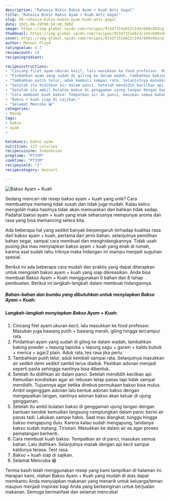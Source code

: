 ```yaml
---
description: "Rahasia Bikin Bakso Ayam + Kuah Anti Gagal"
title: "Rahasia Bikin Bakso Ayam + Kuah Anti Gagal"
slug: 98-rahasia-bikin-bakso-ayam-kuah-anti-gagal
date: 2021-06-29T00:54:40.380Z
image: https://img-global.cpcdn.com/recipes/915d7151e622c144/680x482cq70/bakso-ayam-kuah-foto-resep-utama.jpg
thumbnail: https://img-global.cpcdn.com/recipes/915d7151e622c144/680x482cq70/bakso-ayam-kuah-foto-resep-utama.jpg
cover: https://img-global.cpcdn.com/recipes/915d7151e622c144/680x482cq70/bakso-ayam-kuah-foto-resep-utama.jpg
author: Manuel Floyd
ratingvalue: 4.7
reviewcount: 14
recipeingredient:

recipeinstructions:
- "Cincang filet ayam ukuran kecil, lalu masukkan ke food professor. Masukan juga bawang putih + bawang merah, giling hingga tercampur rata."
- "Pindahkan ayam yang sudah di giling ke dalam wadah, tambahkan baking powder + tepung tapioka + tepung sagu + garam + kaldu bubuk + merica + agar2 plain. Aduk rata, tes rasa jika perlu."
- "Tambahkan putih telur, aduk kembali sampai rata. Selanjutnya masukkan air sedikit demi sedikit sambil terus diaduk. Pastikan adonan menjadi seperti pasta sehingga nantinya bisa dibentuk."
- "Setelah itu didihkan air dalam panci. Setelah mendidih kecilkan api. Kemudian kondisikan agar air rebusan tetap panas tapi tidak sampai mendidih. Tujuannya agar ketika direbus permukaan bakso bisa mulus. Ambil segenggam adonan lalu bentuk adonan bakso dengan mengepalkan tangan, nantinya adonan bakso akan keluar di ujung genggaman."
- "Setelah itu ambil bulatan bakso di genggaman ujung tangan dengan bantuan sendok kemudian langsung cemplungkan dalam panic berisi air panas tadi. Lakukan sampai habis. Saat mau diangkat, tunggu hingga bakso mengapung dulu. Karena kalau sudah mengapung, tandanya bakso sudah matang. Tiriskan. Masukkan ke dalam air es agar proses pematangan berhenti."
- "Cara membuat kuah bakso: Tempatkan air di panci, masukan semua bahan. Lalu didihkan. Selanjutnya masak dengan api kecil sampai kaldunya terasa. Test rasa."
- "Bakso + kuah siap di sajikan."
- "Selamat Mencoba 😁"
categories:
- Resep
tags:
- bakso
- ayam
- 

katakunci: bakso ayam  
nutrition: 123 calories
recipecuisine: Indonesian
preptime: "PT33M"
cooktime: "PT33M"
recipeyield: "2"
recipecategory: Dessert

---
```



![Bakso Ayam + Kuah](https://img-global.cpcdn.com/recipes/915d7151e622c144/680x482cq70/bakso-ayam-kuah-foto-resep-utama.jpg)

Sedang mencari ide resep bakso ayam + kuah yang unik? Cara membuatnya memang tidak susah dan tidak juga mudah. Kalau keliru mengolah maka hasilnya tidak akan memuaskan dan bahkan tidak sedap. Padahal bakso ayam + kuah yang enak seharusnya mempunyai aroma dan rasa yang bisa memancing selera kita.

Ada beberapa hal yang sedikit banyak berpengaruh terhadap kualitas rasa dari bakso ayam + kuah, pertama dari jenis bahan, selanjutnya pemilihan bahan segar, sampai cara membuat dan menghidangkannya. Tidak usah pusing jika mau menyiapkan bakso ayam + kuah yang enak di rumah, karena asal sudah tahu triknya maka hidangan ini mampu menjadi suguhan spesial.




Berikut ini ada beberapa cara mudah dan praktis yang dapat diterapkan untuk mengolah bakso ayam + kuah yang siap dikreasikan. Anda bisa membuat Bakso Ayam + Kuah menggunakan 0 bahan dan 8 tahap pembuatan. Berikut ini langkah-langkah dalam membuat hidangannya.

<!--inarticleads1-->

##### Bahan-bahan dan bumbu yang dibutuhkan untuk menyiapkan Bakso Ayam + Kuah:





<!--inarticleads2-->

##### Langkah-langkah menyiapkan Bakso Ayam + Kuah:

1. Cincang filet ayam ukuran kecil, lalu masukkan ke food professor. Masukan juga bawang putih + bawang merah, giling hingga tercampur rata.
1. Pindahkan ayam yang sudah di giling ke dalam wadah, tambahkan baking powder + tepung tapioka + tepung sagu + garam + kaldu bubuk + merica + agar2 plain. Aduk rata, tes rasa jika perlu.
1. Tambahkan putih telur, aduk kembali sampai rata. Selanjutnya masukkan air sedikit demi sedikit sambil terus diaduk. Pastikan adonan menjadi seperti pasta sehingga nantinya bisa dibentuk.
1. Setelah itu didihkan air dalam panci. Setelah mendidih kecilkan api. Kemudian kondisikan agar air rebusan tetap panas tapi tidak sampai mendidih. Tujuannya agar ketika direbus permukaan bakso bisa mulus. Ambil segenggam adonan lalu bentuk adonan bakso dengan mengepalkan tangan, nantinya adonan bakso akan keluar di ujung genggaman.
1. Setelah itu ambil bulatan bakso di genggaman ujung tangan dengan bantuan sendok kemudian langsung cemplungkan dalam panic berisi air panas tadi. Lakukan sampai habis. Saat mau diangkat, tunggu hingga bakso mengapung dulu. Karena kalau sudah mengapung, tandanya bakso sudah matang. Tiriskan. Masukkan ke dalam air es agar proses pematangan berhenti.
1. Cara membuat kuah bakso: Tempatkan air di panci, masukan semua bahan. Lalu didihkan. Selanjutnya masak dengan api kecil sampai kaldunya terasa. Test rasa.
1. Bakso + kuah siap di sajikan.
1. Selamat Mencoba 😁




Terima kasih telah menggunakan resep yang kami tampilkan di halaman ini. Harapan kami, olahan Bakso Ayam + Kuah yang mudah di atas dapat membantu Anda menyiapkan makanan yang menarik untuk keluarga/teman maupun menjadi inspirasi bagi Anda yang berkeinginan untuk berjualan makanan. Semoga bermanfaat dan selamat mencoba!
